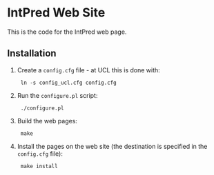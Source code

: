 IntPred Web Site
================

This is the code for the IntPred web page.

Installation
------------

1. Create a `config.cfg` file - at UCL this is done with:

        ln -s config_ucl.cfg config.cfg

2. Run the `configure.pl` script:

        ./configure.pl

3. Build the web pages:

        make

4. Install the pages on the web site (the destination is specified in
the `config.cfg` file):

        make install

